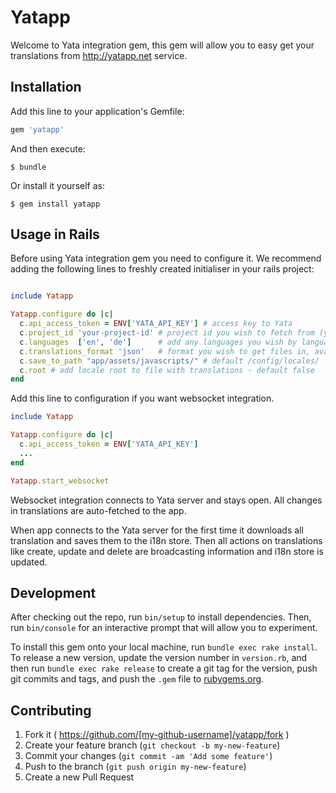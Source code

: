 # Yatapp

Welcome to Yata integration gem, this gem will allow you to easy get your translations from http://yatapp.net service.

## Installation

Add this line to your application's Gemfile:

```ruby
gem 'yatapp'
```

And then execute:

    $ bundle

Or install it yourself as:

    $ gem install yatapp

## Usage in Rails
Before using Yata integration gem you need to configure it.
We recommend adding the following lines to freshly created initialiser
in your rails project:


```ruby

include Yatapp

Yatapp.configure do |c|
  c.api_access_token = ENV['YATA_API_KEY'] # access key to Yata
  c.project_id 'your-project-id' # project id you wish to fetch from (you can find it under settings of your organization)
  c.languages  ['en', 'de']      # add any languages you wish by language code - default ['en']
  c.translations_format 'json'   # format you wish to get files in, available for now are (yaml, js, json, properties, xml, strings and plist) - default 'json'
  c.save_to_path "app/assets/javascripts/" # default /config/locales/
  c.root # add locale root to file with translations - default false
end
```


Add this line to configuration if you want websocket integration.

``` ruby
include Yatapp

Yatapp.configure do |c|
  c.api_access_token = ENV['YATA_API_KEY']
  ...
end

Yatapp.start_websocket

```

Websocket integration connects to Yata server and stays open. All changes in translations are auto-fetched to the app.

When app connects to the Yata server for the first time it downloads all translation and saves them to the i18n store. Then all actions on translations like create, update and delete are broadcasting information and i18n store is updated.

## Development

After checking out the repo, run `bin/setup` to install dependencies. Then, run `bin/console` for an interactive prompt that will allow you to experiment.

To install this gem onto your local machine, run `bundle exec rake install`. To release a new version, update the version number in `version.rb`, and then run `bundle exec rake release` to create a git tag for the version, push git commits and tags, and push the `.gem` file to [rubygems.org](https://rubygems.org).

## Contributing

1. Fork it ( https://github.com/[my-github-username]/yatapp/fork )
2. Create your feature branch (`git checkout -b my-new-feature`)
3. Commit your changes (`git commit -am 'Add some feature'`)
4. Push to the branch (`git push origin my-new-feature`)
5. Create a new Pull Request
